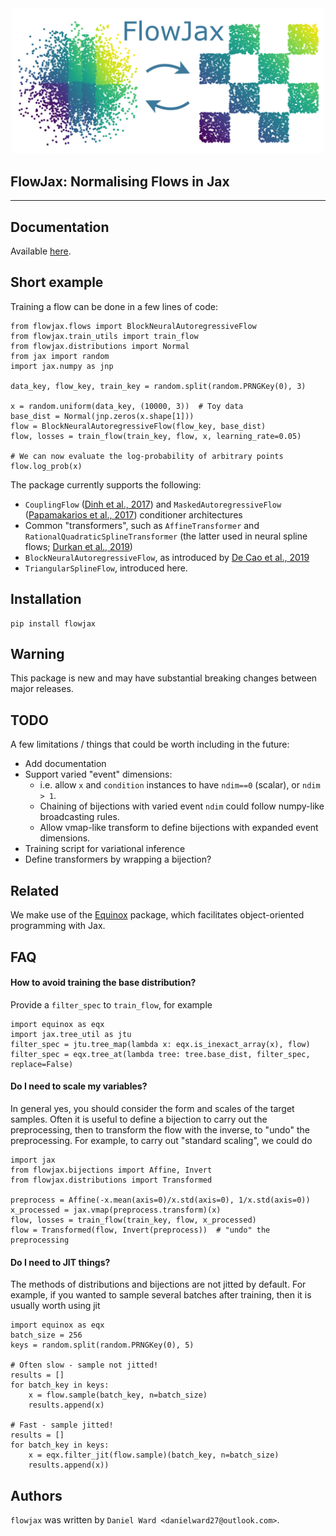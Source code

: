 <div align="center">
<img src="./images/flowjax_logo.png?raw=true" alt="logo" width="500" ></img>
</div>

## FlowJax: Normalising Flows in Jax
-------

## Documentation
Available [here](https://danielward27.github.io/flowjax/distributions.html).

## Short example
Training a flow can be done in a few lines of code:

```
from flowjax.flows import BlockNeuralAutoregressiveFlow
from flowjax.train_utils import train_flow
from flowjax.distributions import Normal
from jax import random
import jax.numpy as jnp

data_key, flow_key, train_key = random.split(random.PRNGKey(0), 3)

x = random.uniform(data_key, (10000, 3))  # Toy data
base_dist = Normal(jnp.zeros(x.shape[1]))
flow = BlockNeuralAutoregressiveFlow(flow_key, base_dist)
flow, losses = train_flow(train_key, flow, x, learning_rate=0.05)

# We can now evaluate the log-probability of arbitrary points
flow.log_prob(x)
```

The package currently supports the following:

- `CouplingFlow` ([Dinh et al., 2017](https://arxiv.org/abs/1605.08803)) and `MaskedAutoregressiveFlow` ([Papamakarios et al., 2017](https://arxiv.org/abs/1705.07057v4))  conditioner architectures
- Common "transformers", such as `AffineTransformer` and `RationalQuadraticSplineTransformer` (the latter used in neural spline flows; [Durkan et al., 2019](https://arxiv.org/abs/1906.04032))
- `BlockNeuralAutoregressiveFlow`, as introduced by [De Cao et al., 2019](https://arxiv.org/abs/1904.04676)
- `TriangularSplineFlow`, introduced here.


## Installation
```
pip install flowjax
```

## Warning
This package is new and may have substantial breaking changes between major releases.

## TODO
A few limitations / things that could be worth including in the future:
- Add documentation
- Support varied "event" dimensions:
    - i.e. allow `x` and `condition` instances to have `ndim==0` (scalar), or `ndim > 1`.
    - Chaining of bijections with varied event `ndim` could follow numpy-like broadcasting rules.
    - Allow vmap-like transform to define bijections with expanded event dimensions.
- Training script for variational inference
- Define transformers by wrapping a bijection?

## Related
We make use of the [Equinox](https://arxiv.org/abs/2111.00254) package, which facilitates object-oriented programming with Jax. 

## FAQ
#### How to avoid training the base distribution?
Provide a `filter_spec` to `train_flow`, for example
```
import equinox as eqx
import jax.tree_util as jtu
filter_spec = jtu.tree_map(lambda x: eqx.is_inexact_array(x), flow)
filter_spec = eqx.tree_at(lambda tree: tree.base_dist, filter_spec, replace=False)
```

#### Do I need to scale my variables?
In general yes, you should consider the form and scales of the target samples. Often it is useful to define a bijection to carry out the preprocessing, then to transform the flow with the inverse, to "undo" the preprocessing. For example, to carry out "standard scaling", we could do
```
import jax
from flowjax.bijections import Affine, Invert
from flowjax.distributions import Transformed

preprocess = Affine(-x.mean(axis=0)/x.std(axis=0), 1/x.std(axis=0))
x_processed = jax.vmap(preprocess.transform)(x)
flow, losses = train_flow(train_key, flow, x_processed)
flow = Transformed(flow, Invert(preprocess))  # "undo" the preprocessing
```

#### Do I need to JIT things?
The methods of distributions and bijections are not jitted by default. For example, if you wanted to sample several batches after training, then it is usually worth using jit

```
import equinox as eqx
batch_size = 256
keys = random.split(random.PRNGKey(0), 5)

# Often slow - sample not jitted!
results = []
for batch_key in keys:
    x = flow.sample(batch_key, n=batch_size)
    results.append(x)

# Fast - sample jitted!
results = []
for batch_key in keys:
    x = eqx.filter_jit(flow.sample)(batch_key, n=batch_size)
    results.append(x))
```

## Authors
`flowjax` was written by `Daniel Ward <danielward27@outlook.com>`.

